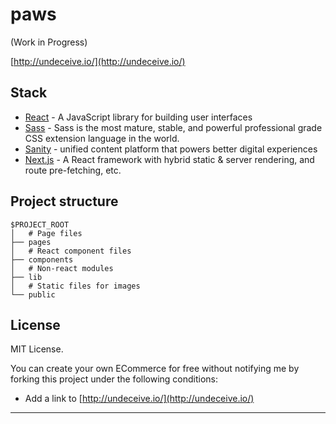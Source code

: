 # paws
(Work in Progress)

[http://undeceive.io/](http://undeceive.io/)

## Stack

- [React](https://reactjs.org/) - A JavaScript library for building user interfaces
- [Sass](https://sass-lang.com/) - Sass is the most mature, stable, and powerful professional grade CSS extension language in the world. 
- [Sanity](https://www.sanity.io/) - unified content platform that powers better digital experiences
- [Next.js](https://nextjs.org/) - A React framework with hybrid static & server rendering, and route pre-fetching, etc.


## Project structure

```
$PROJECT_ROOT
│   # Page files
├── pages
│   # React component files
├── components
│   # Non-react modules
├── lib
│   # Static files for images
└── public
```

## License

MIT License.

You can create your own ECommerce for free without notifying me by forking this project under the following conditions:

- Add a link to [http://undeceive.io/](http://undeceive.io/)

---
